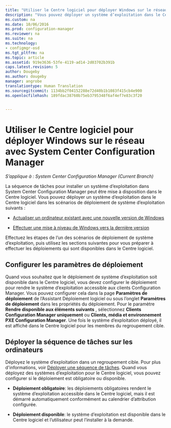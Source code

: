 ```yaml
---
title: "Utiliser le Centre logiciel pour déployer Windows sur le réseau | System Center Configuration Manager"
description: "Vous pouvez déployer un système d’exploitation dans le Centre logiciel afin d’actualiser un ordinateur existant avec une nouvelle version de Windows ou afin d’effectuer une mise à niveau de Windows vers la version la plus récente."
ms.custom: na
ms.date: 10/06/2016
ms.prod: configuration-manager
ms.reviewer: na
ms.suite: na
ms.technology:
- configmgr-osd
ms.tgt_pltfrm: na
ms.topic: article
ms.assetid: 919e3636-53fe-4119-ad14-2d03702b391b
caps.latest.revision: 5
author: Dougeby
ms.author: dougeby
manager: angrobe
translationtype: Human Translation
ms.sourcegitcommit: 1134bb2f04152288e72d40b1b1083f415cb4e900
ms.openlocfilehash: 189fdac38760b75eb3795348f6af4ef7e83c3f20


---
```

# <a name="use-software-center-to-deploy-windows-over-the-network-with-system-center-configuration-manager"></a>Utiliser le Centre logiciel pour déployer Windows sur le réseau avec System Center Configuration Manager

*S’applique à : System Center Configuration Manager (Current Branch)*

La séquence de tâches pour installer un système d’exploitation dans System Center Configuration Manager peut être mise à disposition dans le Centre logiciel. Vous pouvez déployer un système d’exploitation dans le Centre logiciel dans les scénarios de déploiement de système d’exploitation suivants :  

-   [Actualiser un ordinateur existant avec une nouvelle version de Windows](refresh-an-existing-computer-with-a-new-version-of-windows.md)  

-   [Effectuer une mise à niveau de Windows vers la dernière version](upgrade-windows-to-the-latest-version.md)  

 Effectuez les étapes de l’un des scénarios de déploiement de système d’exploitation, puis utilisez les sections suivantes pour vous préparer à effectuer les déploiements qui sont disponibles dans le Centre logiciel.  

## <a name="configure-deployment-settings"></a>Configurer les paramètres de déploiement  
 Quand vous souhaitez que le déploiement de système d’exploitation soit disponible dans le Centre logiciel, vous devez configurer le déploiement pour rendre le système d’exploitation accessible aux clients Configuration Manager. Vous pouvez configurer cela dans la page **Paramètres de déploiement** de l’Assistant Déploiement logiciel ou sous l’onglet **Paramètres de déploiement** dans les propriétés du déploiement.  Pour le paramètre **Rendre disponible aux éléments suivants** , sélectionnez **Clients Configuration Manager uniquement** ou **Clients, média et environnement PXE Configuration Manager**. Une fois le système d’exploitation déployé, il est affiché dans le Centre logiciel pour les membres du regroupement cible.  

##  <a name="a-namebkmkdeploya-deploy-the-task-sequence-to-computers"></a><a name="BKMK_Deploy"></a> Déployer la séquence de tâches sur les ordinateurs  
 Déployez le système d’exploitation dans un regroupement cible. Pour plus d'informations, voir [Déployer une séquence de tâches](manage-task-sequences-to-automate-tasks.md#BKMK_DeployTS). Quand vous déployez des systèmes d’exploitation pour le Centre logiciel, vous pouvez configurer si le déploiement est obligatoire ou disponible.  

-   **Déploiement obligatoire**: les déploiements obligatoires rendent le système d’exploitation accessible dans le Centre logiciel, mais il est démarré automatiquement conformément au calendrier d’attribution configurée.  

-   **Déploiement disponible**: le système d’exploitation est disponible dans le Centre logiciel et l’utilisateur peut l’installer à la demande.  



<!--HONumber=Nov16_HO1-->


